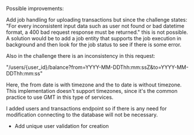 Possible improvements:

Add job handling for uploading transactions but since the challenge states: "For every inconsistent input data such as user not found or bad datetime format, 
a 400 bad request response must be returned." this is not possible. A solution would be to add a job entity that supports the job execution in background
and then look for the job status to see if there is some error.

Also in the challenge there is an inconsistency in this request:

"/users/{user_id}/balance?from=YYYY-MM-DDThh:mm:ssZ&to=YYYY-MM-DDThh:mm:ss"

Here, the from date is with timezone and the to date is without timezone. This implementation doesn't support timezones, since it's the common
practice to use GMT in this type of services.

I added users and transactions endpoint so if there is any need for modification connecting to the database will not be necessary. 
- Add unique user validation for creation